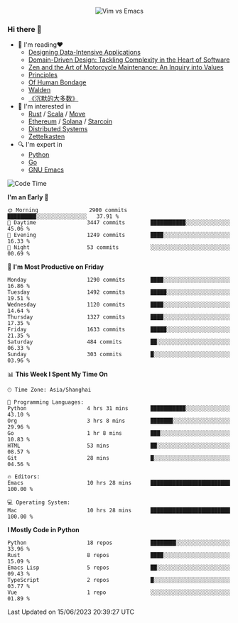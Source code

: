 <p align="center">
    <img src="https://gist.githubusercontent.com/coldnight/e696baffb094e71c96cb302118878eae/raw/40ea5053a6f66cc65f90f437e4173497da225958/banner.gif" alt="Vim vs Emacs" />
</p>

### Hi there 👋

- 📖 I'm reading❤️
    + [Designing Data-Intensive Applications](https://www.oreilly.com/library/view/designing-data-intensive-applications/9781491903063/)
    + [Domain-Driven Design: Tackling Complexity in the Heart of Software](https://www.dddcommunity.org/book/evans_2003/)
    + [Zen and the Art of Motorcycle Maintenance: An Inquiry into Values](https://en.wikipedia.org/wiki/Zen_and_the_Art_of_Motorcycle_Maintenance)
    + [Principles](https://www.principles.com/)
    + [Of Human Bondage](https://en.wikipedia.org/wiki/Of_Human_Bondage)
    + [Walden](https://en.wikipedia.org/wiki/Walden)
    + [《沉默的大多数》](https://en.wikipedia.org/wiki/Silent_majority)
- 🌱 I'm interested in
    + [Rust](https://www.rust-lang.org/) / [Scala](https://www.scala-lang.org/) / [Move](https://github.com/move-language/move/)
    + [Ethereum](https://ethereum.org/en/) / [Solana](https://solana.com/) / [Starcoin](https://github.com/starcoinorg/starcoin)
	+ [Distributed Systems](https://www.linuxzen.com/notes/topics/20200320174417_%E5%88%86%E5%B8%83%E5%BC%8F/)
	+ [Zettelkasten](https://www.linuxzen.com/notes/notes/20220120080920-slip_box/)
- 🔍 I'm expert in
    + [Python](https://www.python.org/)
    + [Go](https://go.dev/)
    + [GNU Emacs](https://www.gnu.org/software/emacs/)

<!--START_SECTION:waka-->
![Code Time](http://img.shields.io/badge/Code%20Time-2%2C205%20hrs%2058%20mins-blue)

**I'm an Early 🐤** 

```text
🌞 Morning                2900 commits        █████████░░░░░░░░░░░░░░░░   37.91 % 
🌆 Daytime                3447 commits        ███████████░░░░░░░░░░░░░░   45.06 % 
🌃 Evening                1249 commits        ████░░░░░░░░░░░░░░░░░░░░░   16.33 % 
🌙 Night                  53 commits          ░░░░░░░░░░░░░░░░░░░░░░░░░   00.69 % 
```
📅 **I'm Most Productive on Friday** 

```text
Monday                   1290 commits        ████░░░░░░░░░░░░░░░░░░░░░   16.86 % 
Tuesday                  1492 commits        █████░░░░░░░░░░░░░░░░░░░░   19.51 % 
Wednesday                1120 commits        ████░░░░░░░░░░░░░░░░░░░░░   14.64 % 
Thursday                 1327 commits        ████░░░░░░░░░░░░░░░░░░░░░   17.35 % 
Friday                   1633 commits        █████░░░░░░░░░░░░░░░░░░░░   21.35 % 
Saturday                 484 commits         ██░░░░░░░░░░░░░░░░░░░░░░░   06.33 % 
Sunday                   303 commits         █░░░░░░░░░░░░░░░░░░░░░░░░   03.96 % 
```


📊 **This Week I Spent My Time On** 

```text
🕑︎ Time Zone: Asia/Shanghai

💬 Programming Languages: 
Python                   4 hrs 31 mins       ███████████░░░░░░░░░░░░░░   43.10 % 
Org                      3 hrs 8 mins        ███████░░░░░░░░░░░░░░░░░░   29.96 % 
Go                       1 hr 8 mins         ███░░░░░░░░░░░░░░░░░░░░░░   10.83 % 
HTML                     53 mins             ██░░░░░░░░░░░░░░░░░░░░░░░   08.57 % 
Git                      28 mins             █░░░░░░░░░░░░░░░░░░░░░░░░   04.56 % 

🔥 Editors: 
Emacs                    10 hrs 28 mins      █████████████████████████   100.00 % 

💻 Operating System: 
Mac                      10 hrs 28 mins      █████████████████████████   100.00 % 
```

**I Mostly Code in Python** 

```text
Python                   18 repos            ████████░░░░░░░░░░░░░░░░░   33.96 % 
Rust                     8 repos             ████░░░░░░░░░░░░░░░░░░░░░   15.09 % 
Emacs Lisp               5 repos             ██░░░░░░░░░░░░░░░░░░░░░░░   09.43 % 
TypeScript               2 repos             █░░░░░░░░░░░░░░░░░░░░░░░░   03.77 % 
Vue                      1 repo              ░░░░░░░░░░░░░░░░░░░░░░░░░   01.89 % 
```




 Last Updated on 15/06/2023 20:39:27 UTC
<!--END_SECTION:waka-->
